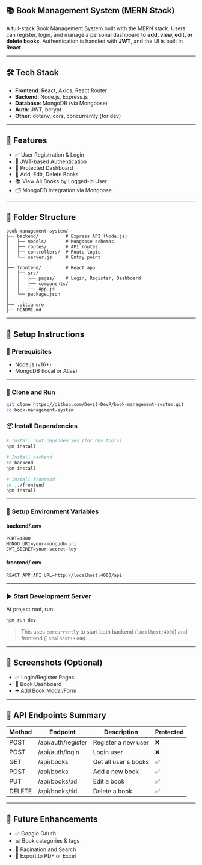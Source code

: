 ## 📚 Book Management System (MERN Stack)

A full-stack Book Management System built with the MERN stack. Users can register, login, and manage a personal dashboard to **add, view, edit, or delete books**. Authentication is handled with **JWT**, and the UI is built in **React**.

---

## 🛠 Tech Stack

- **Frontend**: React, Axios, React Router
- **Backend**: Node.js, Express.js
- **Database**: MongoDB (via Mongoose)
- **Auth**: JWT, bcrypt
- **Other**: dotenv, cors, concurrently (for dev)

---

## 🚀 Features

- ✅ User Registration & Login
- 🔐 JWT-based Authentication
- 👤 Protected Dashboard
- 📘 Add, Edit, Delete Books
- 📚 View All Books by Logged-in User
- 🗂 MongoDB integration via Mongoose

---

## 📁 Folder Structure

```
book-management-system/
├── backend/          # Express API (Node.js)
│   ├── models/       # Mongoose schemas
│   ├── routes/       # API routes
│   ├── controllers/  # Route logic
│   └── server.js     # Entry point
│
├── frontend/         # React app
│   ├── src/
│   │   ├── pages/    # Login, Register, Dashboard
│   │   ├── components/
│   │   └── App.js
│   └── package.json
│
├── .gitignore
├── README.md

```

---

## 🔧 Setup Instructions

### 📌 Prerequisites

- Node.js (v16+)
- MongoDB (local or Atlas)

---

### 🚀 Clone and Run

```bash
git clone https://github.com/Devil-DevR/book-management-system.git
cd book-management-system
```

### 📦 Install Dependencies

```bash
# Install root dependencies (for dev tools)
npm install

# Install backend
cd backend
npm install

# Install frontend
cd ../frontend
npm install
```

---

### 🔐 Setup Environment Variables

#### backend/.env

```
PORT=4000
MONGO_URI=your-mongodb-uri
JWT_SECRET=your-secret-key
```

#### frontend/.env

```
REACT_APP_API_URL=http://localhost:4000/api
```

---

### ▶️ Start Development Server

At project root, run:

```bash
npm run dev
```

> This uses `concurrently` to start both backend (`localhost:4000`) and frontend (`localhost:3000`).

---

## 📸 Screenshots (Optional)

- ✅ Login/Register Pages
- 📘 Book Dashboard
- ➕ Add Book Modal/Form

---

## 📌 API Endpoints Summary

| Method | Endpoint            | Description            | Protected |
|--------|---------------------|------------------------|-----------|
| POST   | /api/auth/register  | Register a new user    | ❌        |
| POST   | /api/auth/login     | Login user             | ❌        |
| GET    | /api/books          | Get all user's books   | ✅        |
| POST   | /api/books          | Add a new book         | ✅        |
| PUT    | /api/books/:id      | Edit a book            | ✅        |
| DELETE | /api/books/:id      | Delete a book          | ✅        |

---

## 🧪 Future Enhancements

- ✅ Google OAuth
- 📊 Book categories & tags
- 📄 Pagination and Search
- 🧾 Export to PDF or Excel

